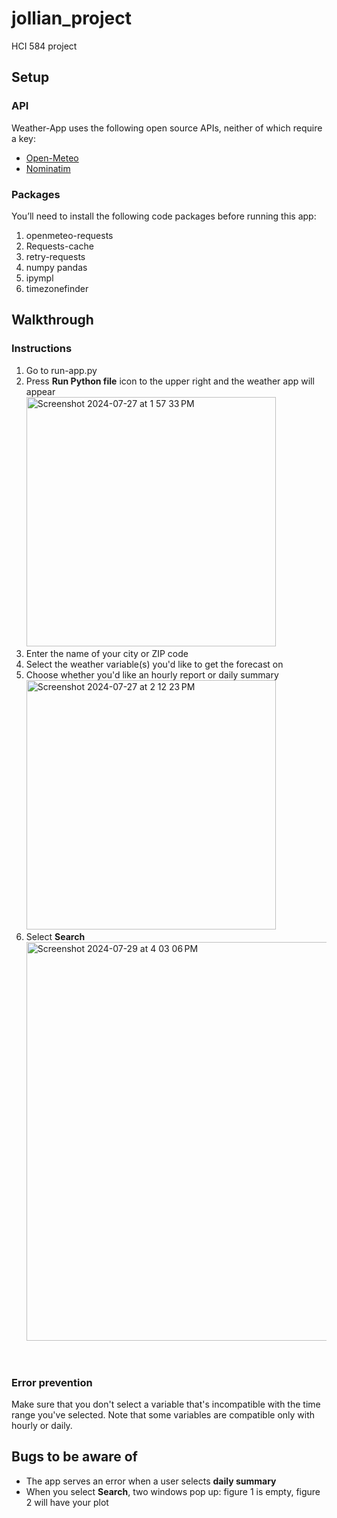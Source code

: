 # jollian_project
HCI 584 project

## Setup ##

### API ###
Weather-App uses the following open source APIs, neither of which require a key:
- [Open-Meteo](https://open-meteo.com/)
- [Nominatim](https://nominatim.org/release-docs/latest/)

### Packages ###
You’ll need to install the following code packages before running this app:
1. openmeteo-requests
2. Requests-cache 
3. retry-requests 
4. numpy pandas
5. ipympl
6. timezonefinder

## Walkthrough ##

### Instructions ###
1. Go to run-app.py
2. Press **Run Python file** icon to the upper right and the weather app will appear
<br><img width="399" alt="Screenshot 2024-07-27 at 1 57 33 PM" src="https://github.com/user-attachments/assets/bbb50f76-3ead-4a48-8d4d-25932f303b0b"> <br>
3. Enter the name of your city or ZIP code
4. Select the weather variable(s) you'd like to get the forecast on
5. Choose whether you'd like an hourly report or daily summary
<br><img width="399" alt="Screenshot 2024-07-27 at 2 12 23 PM" src="https://github.com/user-attachments/assets/8bfde770-5e13-4dd8-889c-478eca93ffc5"><br>
6. Select **Search**
<br><img width="638" alt="Screenshot 2024-07-29 at 4 03 06 PM" src="https://github.com/user-attachments/assets/2ec41ded-33e1-4acf-9a30-7dbccbb9edfc">
<br>
   
 ### Error prevention ###
Make sure that you don't select a variable that's incompatible with the time range you've selected. Note that some variables are compatible only with hourly or daily.

## Bugs to be aware of ##
- The app serves an error when a user selects **daily summary**
- When you select **Search**, two windows pop up: figure 1 is empty, figure 2 will have your plot
